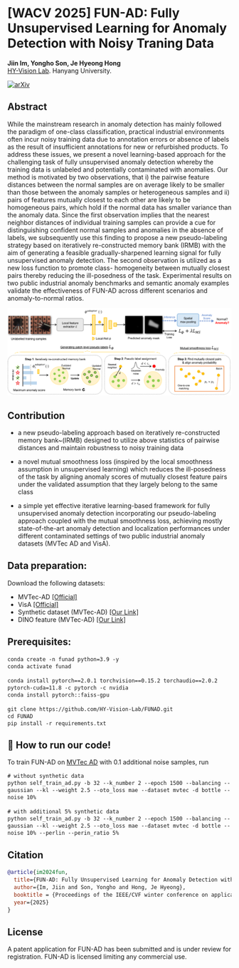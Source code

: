 # [WACV 2025] FUN-AD: Fully Unsupervised Learning for Anomaly Detection with Noisy Traning Data

<b>Jiin Im, Yongho Son, Je Hyeong Hong</b>
<br>[HY-Vision Lab](https://sites.google.com/view/hyvision). Hanyang University.<br>

<a href="https://arxiv.org/abs/2411.16110">
    <img src="https://img.shields.io/badge/arXiv-2407.02286-red?logo=arXiv" alt="arXiv">
  </a>


## Abstract
While the mainstream research in anomaly detection
has mainly followed the paradigm of one-class classification,
practical industrial environments often incur noisy training data
due to annotation errors or absence of labels as the result
of insufficient annotations for new or refurbished products.
To address these issues, we present a novel learning-based
approach for the challenging task of fully unsupervised anomaly
detection whereby the training data is unlabeled and potentially
contaminated with anomalies. Our method is motivated by two
observations, that i) the pairwise feature distances between the
normal samples are on average likely to be smaller than those
between the anomaly samples or heterogeneous samples and ii)
pairs of features mutually closest to each other are likely to be
homogeneous pairs, which hold if the normal data has smaller
variance than the anomaly data. Since the first observation
implies that the nearest neighbor distances of individual training
samples can provide a cue for distinguishing confident normal
samples and anomalies in the absence of labels, we subsequently
use this finding to propose a new pseudo-labeling strategy
based on iteratively re-constructed memory bank (IRMB) with
the aim of generating a feasible gradually-sharpened learning
signal for fully unsupervised anomaly detection. The second
observation is utilized as a new loss function to promote class-
homogeneity between mutually closest pairs thereby reducing
the ill-posedness of the task. Experimental results on two public
industrial anomaly benchmarks and semantic anomaly examples
validate the effectiveness of FUN-AD across different scenarios
and anomaly-to-normal ratios.

![image](assets/funad_overall_framework.png)

## Contribution
- a new pseudo-labeling approach based on iteratively re-constructed memory bank~(IRMB) designed to utilize above statistics of pairwise distances and maintain robustness to noisy training data

- a novel mutual smoothness loss (inspired by the local smoothness assumption in unsupervised learning) which reduces the ill-posedness of the task by aligning anomaly scores of mutually closest feature pairs under the validated assumption that they largely belong to the same class

- a simple yet effective iterative learning-based framework for fully unsupervised anomaly detection incorporating our pseudo-labeling approach coupled with the mutual smoothness loss, achieving mostly state-of-the-art anomaly detection and localization performances under different contaminated settings of two public industrial anomaly datasets (MVTec AD and VisA).

## Data preparation:
Download the following datasets:
- MVTec-AD [[Official]](https://www.mvtec.com/company/research/datasets/mvtec-ad/)
- VisA [[Official]](https://github.com/amazon-science/spot-diff)
- Synthetic dataset (MVTec-AD) [[Our Link]](https://drive.google.com/file/d/1isdwowvxEOkGkQkz4ewVJZXZwPz6jNvA/view?usp=sharing)
- DINO feature (MVTec-AD) [[Our Link]](https://drive.google.com/file/d/12WaHebolz6Z2AqXXOIjVxVx94eij3MLF/view?usp=sharing)

## Prerequisites:
````
conda create -n funad python=3.9 -y
conda activate funad

conda install pytorch==2.0.1 torchvision==0.15.2 torchaudio==2.0.2 pytorch-cuda=11.8 -c pytorch -c nvidia
conda install pytorch::faiss-gpu

git clone https://github.com/HY-Vision-Lab/FUNAD.git
cd FUNAD
pip install -r requirements.txt
````


## 🏃 How to run our code!
To train FUN-AD on [MVTec AD](https://www.mvtec.com/company/research/datasets/mvtec-ad) with 0.1 additional noise samples, run

````
# without synthetic data
python self_train_ad.py -b 32 --k_number 2 --epoch 1500 --balancing --gaussian --kl --weight 2.5 --oto_loss mae --dataset mvtec -d bottle --noise 10%

# with additional 5% synthetic data
python self_train_ad.py -b 32 --k_number 2 --epoch 1500 --balancing --gaussian --kl --weight 2.5 --oto_loss mae --dataset mvtec -d bottle --noise 10% --perlin --perin_ratio 5%
````



## Citation
```bibtex
@article{im2024fun,
  title={FUN-AD: Fully Unsupervised Learning for Anomaly Detection with Noisy Training Data},
  author={Im, Jiin and Son, Yongho and Hong, Je Hyeong},
  booktitle = {Proceedings of the IEEE/CVF winter conference on applications of computer vision (WACV)},
  year={2025}
}
```

## License
A patent application for FUN-AD has been submitted and is under review for registration. FUN-AD is licensed limiting any commercial use.
